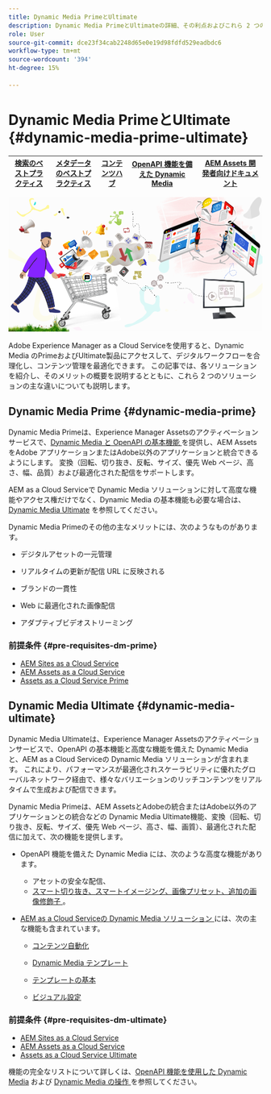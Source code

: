 ```yaml
---
title: Dynamic Media PrimeとUltimate
description: Dynamic Media PrimeとUltimateの詳細、その利点およびこれら 2 つの違いについて説明します。
role: User
source-git-commit: dce23f34cab2248d65e0e19d98fdfd529eadbdc6
workflow-type: tm+mt
source-wordcount: '394'
ht-degree: 15%

---
```


# Dynamic Media PrimeとUltimate {#dynamic-media-prime-ultimate}

| [検索のベストプラクティス](/help/assets/search-best-practices.md) | [メタデータのベストプラクティス](/help/assets/metadata-best-practices.md) | [コンテンツハブ](/help/assets/product-overview.md) | [OpenAPI 機能を備えた Dynamic Media](/help/assets/dynamic-media-open-apis-overview.md) | [AEM Assets 開発者向けドキュメント](https://developer.adobe.com/experience-cloud/experience-manager-apis/) |
| ------------- | --------------------------- |---------|----|-----|

![Dynamic Media バナー ](/help/assets/assets/dm-pnp-banner.png)

Adobe Experience Manager as a Cloud Serviceを使用すると、Dynamic Media のPrimeおよびUltimate製品にアクセスして、デジタルワークフローを合理化し、コンテンツ管理を最適化できます。 この記事では、各ソリューションを紹介し、そのメリットの概要を説明するとともに、これら 2 つのソリューションの主な違いについても説明します。

## Dynamic Media Prime {#dynamic-media-prime}

Dynamic Media Primeは、Experience Manager Assetsのアクティベーションサービスで、[Dynamic Media と OpenAPI の基本機能 ](/help/assets/dynamic-media-open-apis-overview.md) を提供し、AEM AssetsをAdobe アプリケーションまたはAdobe以外のアプリケーションと統合できるようにします。 変換（回転、切り抜き、反転、サイズ、優先 Web ページ、高さ、幅、品質）および最適化された配信をサポートします。

AEM as a Cloud Serviceで Dynamic Media ソリューションに対して高度な機能やアクセス権だけでなく、Dynamic Media の基本機能も必要な場合は、[Dynamic Media Ultimate](#dynamic-media-ultimate) を参照してください。

Dynamic Media Primeのその他の主なメリットには、次のようなものがあります。

* デジタルアセットの一元管理

* リアルタイムの更新が配信 URL に反映される

* ブランドの一貫性

* Web に最適化された画像配信

* アダプティブビデオストリーミング

### 前提条件 {#pre-requisites-dm-prime}

* [AEM Sites as a Cloud Service](/help/sites-cloud/authoring/quick-start.md)
* [AEM Assets as a Cloud Service](/help/assets/overview.md)
* [Assets as a Cloud Service Prime](/help/assets/assets-prime.md)

## Dynamic Media Ultimate {#dynamic-media-ultimate}

Dynamic Media Ultimateは、Experience Manager Assetsのアクティベーションサービスで、OpenAPI の基本機能と高度な機能を備えた Dynamic Media と、AEM as a Cloud Serviceの Dynamic Media ソリューションが含まれます。 これにより、パフォーマンスが最適化されスケーラビリティに優れたグローバルネットワーク経由で、様々なバリエーションのリッチコンテンツをリアルタイムで生成および配信できます。

Dynamic Media Primeは、AEM AssetsとAdobeの統合またはAdobe以外のアプリケーションとの統合などの Dynamic Media Ultimate機能、変換（回転、切り抜き、反転、サイズ、優先 Web ページ、高さ、幅、画質）、最適化された配信に加えて、次の機能を提供します。

* OpenAPI 機能を備えた Dynamic Media には、次のような高度な機能があります。

   * アセットの安全な配信、
   * [ スマート切り抜き、スマートイメージング、画像プリセット、追加の画像修飾子 ](https://adobe-aem-assets-delivery-advancemodifiers.redoc.ly/)。

* [AEM as a Cloud Serviceの Dynamic Media ソリューション ](/help/assets/dynamic-media/dynamic-media.md) には、次の主な機能も含まれています。

   * [コンテンツ自動化](https://experienceleague.adobe.com/en/docs/experience-manager-learn/assets/content-automation/overview)

   * [Dynamic Media テンプレート](/help/assets/dynamic-media/dynamic-media-templates.md)

   * [ テンプレートの基本 ](https://experienceleague.adobe.com/en/docs/dynamic-media-classic/using/template-basics/quick-start-template-basics)

   * [ ビジュアル設定 ](https://experienceleague.adobe.com/en/docs/dynamic-media-classic/using/master-files/vignette-window-covering-cabinet-files)

### 前提条件 {#pre-requisites-dm-ultimate}

* [AEM Sites as a Cloud Service](/help/sites-cloud/authoring/quick-start.md)
* [AEM Assets as a Cloud Service](/help/assets/overview.md)
* [Assets as a Cloud Service Ultimate](/help/assets/assets-ultimate-overview.md)

機能の完全なリストについて詳しくは、[OpenAPI 機能を使用した Dynamic Media](/help/assets/dynamic-media-open-apis-overview.md) および [Dynamic Media の操作 ](/help/assets/dynamic-media/dynamic-media.md) を参照してください。
